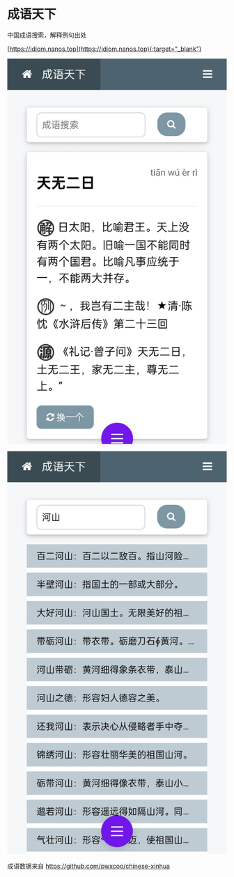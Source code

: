 # 成语天下
中国成语搜索，解释例句出处

[https://idiom.nanos.top](https://idiom.nanos.top){:target="_blank"}


![成语天下主页](https://github.com/tigerzioo/chinese_idiom/blob/187f7cf05fd1fc71aa3a66b02cf8974ef73151ae/screenshot/idiom01.jpg)

![成语天下搜索页](https://github.com/tigerzioo/chinese_idiom/blob/187f7cf05fd1fc71aa3a66b02cf8974ef73151ae/screenshot/idiom02.jpg)

成语数据来自
https://github.com/pwxcoo/chinese-xinhua
